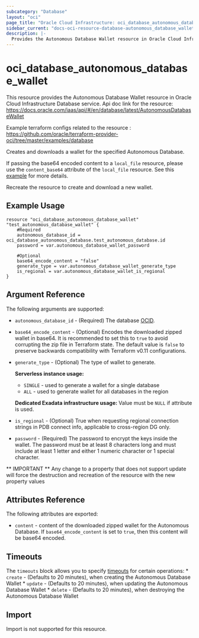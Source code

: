 ```yaml
---
subcategory: "Database"
layout: "oci"
page_title: "Oracle Cloud Infrastructure: oci_database_autonomous_database_wallet"
sidebar_current: "docs-oci-resource-database-autonomous_database_wallet"
description: |-
  Provides the Autonomous Database Wallet resource in Oracle Cloud Infrastructure Database service
---
```


# oci_database_autonomous_database_wallet
This resource provides the Autonomous Database Wallet resource in Oracle Cloud Infrastructure Database service.
Api doc link for the resource: https://docs.oracle.com/iaas/api/#/en/database/latest/AutonomousDatabaseWallet

Example terraform configs related to the resource : https://github.com/oracle/terraform-provider-oci/tree/master/examples/database

Creates and downloads a wallet for the specified Autonomous Database.

If passing the base64 encoded content to a `local_file` resource, please use the `content_base64` attribute of the `local_file` resource.
See this [example](https://github.com/oracle/terraform-provider-oci/blob/master/examples/database/adb/autonomous_data_warehouse_wallet.tf) for more details.

Recreate the resource to create and download a new wallet.

## Example Usage

```hcl
resource "oci_database_autonomous_database_wallet" "test_autonomous_database_wallet" {
	#Required
	autonomous_database_id = oci_database_autonomous_database.test_autonomous_database.id
	password = var.autonomous_database_wallet_password

	#Optional
	base64_encode_content = "false"
	generate_type = var.autonomous_database_wallet_generate_type
	is_regional = var.autonomous_database_wallet_is_regional
}
```

## Argument Reference

The following arguments are supported:

* `autonomous_database_id` - (Required) The database [OCID](https://docs.cloud.oracle.com/iaas/Content/General/Concepts/identifiers.htm).
* `base64_encode_content` - (Optional) Encodes the downloaded zipped wallet in base64. It is recommended to set this to `true` to avoid corrupting the zip file in Terraform state. The default value is `false` to preserve backwards compatibility with Terraform v0.11 configurations.
* `generate_type` - (Optional) The type of wallet to generate.

	**Serverless instance usage:**
	* `SINGLE` - used to generate a wallet for a single database
	* `ALL` - used to generate wallet for all databases in the region

	**Dedicated Exadata infrastructure usage:** Value must be `NULL` if attribute is used. 
* `is_regional` - (Optional) True when requesting regional connection strings in PDB connect info, applicable to cross-region DG only.
* `password` - (Required) The password to encrypt the keys inside the wallet. The password must be at least 8 characters long and must include at least 1 letter and either 1 numeric character or 1 special character.


** IMPORTANT **
Any change to a property that does not support update will force the destruction and recreation of the resource with the new property values

## Attributes Reference

The following attributes are exported:

* `content` - content of the downloaded zipped wallet for the Autonomous Database. If `base64_encode_content` is set to `true`, then this content will be base64 encoded.

## Timeouts

The `timeouts` block allows you to specify [timeouts](https://registry.terraform.io/providers/oracle/oci/latest/docs/guides/changing_timeouts) for certain operations:
	* `create` - (Defaults to 20 minutes), when creating the Autonomous Database Wallet
	* `update` - (Defaults to 20 minutes), when updating the Autonomous Database Wallet
	* `delete` - (Defaults to 20 minutes), when destroying the Autonomous Database Wallet


## Import

Import is not supported for this resource.

